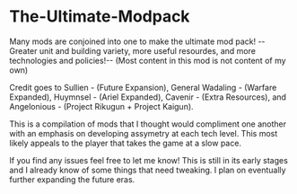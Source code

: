 # The-Ultimate-Modpack
Many mods are conjoined into one to make the ultimate mod pack! --Greater unit and building variety, more useful resourdes, and more technologies and policies!-- (Most content in this mod is not content of my own)

Credit goes to Sullien - (Future Expansion), General Wadaling - (Warfare Expanded), Huymnsel - (Ariel Expanded), Cavenir - (Extra Resources), and Angelonious - (Project Rikugun + Project Kaigun).

This is a compilation of mods that I thought would compliment one another with an emphasis on developing assymetry at each tech level. This most likely appeals to the player that takes the game at a slow pace.

If you find any issues feel free to let me know! This is still in its early stages and I already know of some things that need tweaking. I plan on eventually further expanding the future eras.

